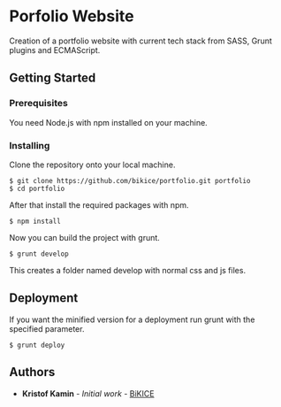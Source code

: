 # Porfolio Website

Creation of a portfolio website with current tech stack from SASS, Grunt plugins and ECMAScript.

## Getting Started



### Prerequisites

You need Node.js with npm installed on your machine.

### Installing

Clone the repository onto your local machine.

```
$ git clone https://github.com/bikice/portfolio.git portfolio
$ cd portfolio
```

After that install the required packages with npm.

```
$ npm install
```

Now you can build the project with grunt.

```
$ grunt develop
```

This creates a folder named develop with normal css and js files. 

## Deployment

If you want the minified version for a deployment run grunt with the specified parameter.

```
$ grunt deploy
```

## Authors

* **Kristof Kamin** - *Initial work* - [BiKICE](https://github.com/bikice)